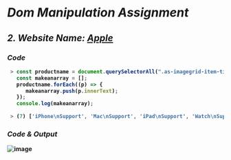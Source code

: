 # _Dom Manipulation Assignment_
## _2. Website Name: [Apple](https://support.apple.com/en-in)_

### _Code_
<b>
  
```javascript
 > const productname = document.querySelectorAll(".as-imagegrid-item-title");
   const makeanarray = [];
   productname.forEach((p) => {
      makeanarray.push(p.innerText);
   });
   console.log(makeanarray);
  
 > (7) ['iPhone\nSupport', 'Mac\nSupport', 'iPad\nSupport', 'Watch\nSupport', 'AirPods\nSupport', 'Music\nSupport', 'TV\nSupport']
```
 

### _Code & Output_
![image](https://user-images.githubusercontent.com/91872149/190885476-872b0ed8-e2c6-496c-b388-8842b31835f9.png)


  
  
</b>

